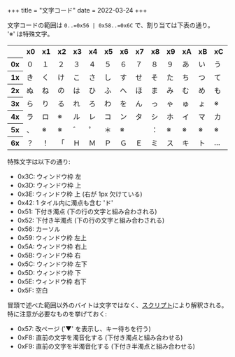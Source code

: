 +++
title = "文字コード"
date = 2022-03-24
+++

文字コードの範囲は `0..=0x56 | 0x58..=0x6C` で、割り当ては下表の通り。  
'※' は特殊文字。

<table>
  <tr>
    <th></th>
    <th>x0</th>
    <th>x1</th>
    <th>x2</th>
    <th>x3</th>
    <th>x4</th>
    <th>x5</th>
    <th>x6</th>
    <th>x7</th>
    <th>x8</th>
    <th>x9</th>
    <th>xA</th>
    <th>xB</th>
    <th>xC</th>
    <th>xD</th>
    <th>xE</th>
    <th>xF</th>
  </tr>
  <tr>
    <th>0x</th>
    <td>０</td>
    <td>１</td>
    <td>２</td>
    <td>３</td>
    <td>４</td>
    <td>５</td>
    <td>６</td>
    <td>７</td>
    <td>８</td>
    <td>９</td>
    <td>あ</td>
    <td>い</td>
    <td>う</td>
    <td>え</td>
    <td>お</td>
    <td>か</td>
  </tr>
  <tr>
    <th>1x</th>
    <td>き</td>
    <td>く</td>
    <td>け</td>
    <td>こ</td>
    <td>さ</td>
    <td>し</td>
    <td>す</td>
    <td>せ</td>
    <td>そ</td>
    <td>た</td>
    <td>ち</td>
    <td>つ</td>
    <td>て</td>
    <td>と</td>
    <td>な</td>
    <td>に</td>
  </tr>
  <tr>
    <th>2x</th>
    <td>ぬ</td>
    <td>ね</td>
    <td>の</td>
    <td>は</td>
    <td>ひ</td>
    <td>ふ</td>
    <td>へ</td>
    <td>ほ</td>
    <td>ま</td>
    <td>み</td>
    <td>む</td>
    <td>め</td>
    <td>も</td>
    <td>や</td>
    <td>ゆ</td>
    <td>よ</td>
  </tr>
  <tr>
    <th>3x</th>
    <td>ら</td>
    <td>り</td>
    <td>る</td>
    <td>れ</td>
    <td>ろ</td>
    <td>わ</td>
    <td>を</td>
    <td>ん</td>
    <td>っ</td>
    <td>ゃ</td>
    <td>ゅ</td>
    <td>ょ</td>
    <td>※</td>
    <td>※</td>
    <td>※</td>
    <td>メ</td>
  </tr>
  <tr>
    <th>4x</th>
    <td>ラ</td>
    <td>ロ</td>
    <td>※</td>
    <td>ル</td>
    <td>レ</td>
    <td>コ</td>
    <td>ン</td>
    <td>タ</td>
    <td>シ</td>
    <td>ホ</td>
    <td>イ</td>
    <td>マ</td>
    <td>カ</td>
    <td>ム</td>
    <td>ー</td>
    <td>。</td>
  </tr>
  <tr>
    <th>5x</th>
    <td>、</td>
    <td>※</td>
    <td>※</td>
    <td>゛</td>
    <td>゜</td>
    <td>＊</td>
    <td>※</td>
    <td></td>
    <td>：</td>
    <td>※</td>
    <td>※</td>
    <td>※</td>
    <td>※</td>
    <td>※</td>
    <td>※</td>
    <td>※</td>
  </tr>
  <tr>
    <th>6x</th>
    <td>？</td>
    <td>！</td>
    <td>「</td>
    <td>Ｈ</td>
    <td>Ｍ</td>
    <td>Ｐ</td>
    <td>Ｇ</td>
    <td>Ｅ</td>
    <td>ミ</td>
    <td>ス</td>
    <td>キ</td>
    <td>ト</td>
    <td>…</td>
    <td></td>
    <td></td>
    <td></td>
  </tr>
</table>

特殊文字は以下の通り:

* 0x3C: ウィンドウ枠 左
* 0x3D: ウィンドウ枠 上
* 0x3E: ウィンドウ枠 上 (右が 1px 欠けている)
* 0x42: 1 タイル内に濁点も含む 'ド'
* 0x51: 下付き濁点 (下の行の文字と組み合わされる)
* 0x52: 下付き半濁点 (下の行の文字と組み合わされる)
* 0x56: カーソル
* 0x59: ウィンドウ枠 左上
* 0x5A: ウィンドウ枠 右上
* 0x5B: ウィンドウ枠 右
* 0x5C: ウィンドウ枠 左下
* 0x5D: ウィンドウ枠 下
* 0x5E: ウィンドウ枠 右下
* 0x5F: 空白

冒頭で述べた範囲以外のバイトは文字ではなく、[スクリプト](@/script/index.md)により解釈される。  
特に注意が必要なものを挙げておく:

* 0x57: 改ページ ('▼' を表示し、キー待ちを行う)
* 0xF8: 直前の文字を濁音化する (下付き濁点と組み合わせる)
* 0xF9: 直前の文字を半濁音化する (下付き半濁点と組み合わせる)

